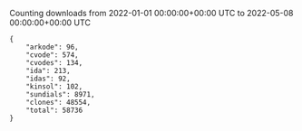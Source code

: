 
Counting downloads from 2022-01-01 00:00:00+00:00 UTC to 2022-05-08 00:00:00+00:00 UTC

```
{
    "arkode": 96,
    "cvode": 574,
    "cvodes": 134,
    "ida": 213,
    "idas": 92,
    "kinsol": 102,
    "sundials": 8971,
    "clones": 48554,
    "total": 58736
}
```

